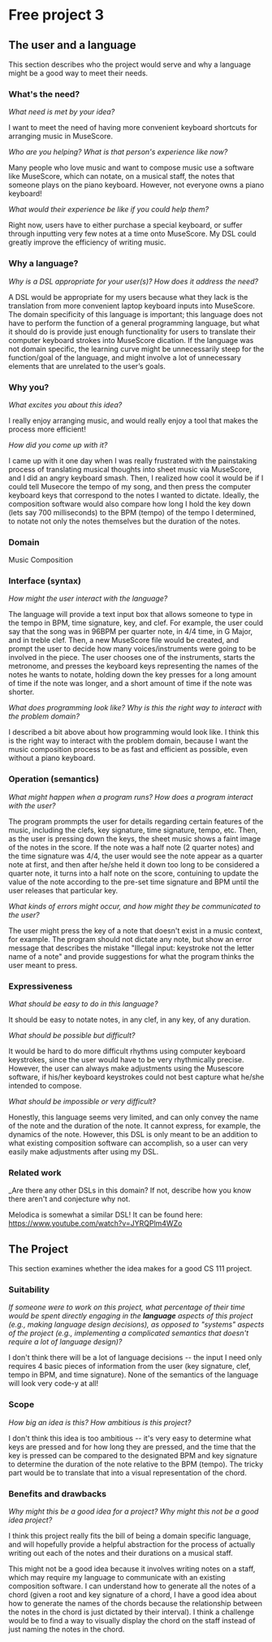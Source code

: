 # Free project 3


## The user and a language
This section describes who the project would serve and why a language might be a
good way to meet their needs.

### What's the need?
_What need is met by your idea?_

I want to meet the need of having more convenient keyboard shortcuts for arranging music in MuseScore.

_Who are you helping? What is that person's experience like now?_

Many people who love music and want to compose music use a software like MuseScore, which can notate, on a musical staff, the notes that someone plays on the piano keyboard. However, not everyone owns a piano keyboard! 

_What would their experience be like if you could help them?_

Right now, users have to either purchase a special keyboard, or suffer through inputting very few notes at a time onto MuseScore. My DSL could greatly improve the efficiency of writing music.
 
### Why a language?
_Why is a DSL appropriate for your user(s)? How does it address the need?_

A DSL would be appropriate for my users because what they lack is the translation from more convenient laptop keyboard inputs into MuseScore. The domain specificity of this language is important; this language does not have to perform the function of a general programming language, but what it should do is provide just enough functionality for users to translate their computer keyboard strokes into MuseScore dication. If the language was not domain specific, the learning curve might be unnecessarily steep for the function/goal of the language, and might involve a lot of unnecessary elements that are unrelated to the user’s goals. 

### Why you?

_What excites you about this idea?_

I really enjoy arranging music, and would really enjoy a tool that makes the process more efficient! 

_How did you come up with it?_

I came up with it one day when I was really frustrated with the painstaking process of translating musical thoughts into sheet music via MuseScore, and I did an angry keyboard smash. Then, I realized how cool it would be if I could tell Musecore the tempo of my song, and then press the computer keyboard keys that correspond to the notes I wanted to dictate. Ideally, the composition software would also compare how long I hold the key down (lets say 700 milliseconds) to the BPM (tempo) of the tempo I determined, to notate not only the notes themselves but the duration of the notes.

### Domain
Music Composition 


### Interface (syntax)
_How might the user interact with the language?_

The language will provide a text input box that allows someone to type in the tempo in BPM, time signature, key, and clef. For example, the user could say that the song was in 96BPM per quarter note, in 4/4 time, in G Major, and in treble clef. Then, a new MuseScore file would be created, and prompt the user to decide how many voices/instruments were going to be involved in the piece. The user chooses one of the instruments, starts the metronome, and presses the keyboard keys representing the names of the notes he wants to notate, holding down the key presses for a long amount of time if the note was longer, and a short amount of time if the note was shorter. 

_What does programming look like? Why is this the right way to interact with the problem domain?_ 

I described a bit above about how programming would look like. I think this is the right way to interact with the problem domain, because I want the music composition process to be as fast and efficient as possible, even without a piano keyboard.


### Operation (semantics)
_What might happen when a program runs? How does a program interact with the user?_

The program prommpts the user for details regarding certain features of the music, including the clefs, key signature, time signature, tempo, etc. Then, as the user is pressing down the keys, the sheet music shows a faint image of the notes in the score. If the note was a half note (2 quarter notes) and the time signature was 4/4, the user would see the note appear as a quarter note at first, and then after he/she held it down too long to be considered a quarter note, it turns into a half note on the score, contuining to update the value of the note according to the pre-set time signature and BPM until the user releases that particular key.

_What kinds of errors might occur, and how might they be communicated to the user?_

The user might press the key of a note that doesn't exist in a music context, for example. The program should not dictate any note, but show an error message that describes the mistake "Illegal input: keystroke not the letter name of a note" and provide suggestions for what the program thinks the user meant to press. 

### Expressiveness
_What should be easy to do in this language?_

It should be easy to notate notes, in any clef, in any key, of any duration. 

_What should be possible but difficult?_ 

It would be hard to do more difficult rhythms using computer keyboard keystrokes, since the user would have to be very rhythmically precise. However, the user can always make adjustments using the Musescore software, if his/her keyboard keystrokes could not best capture what he/she intended to compose.

_What should be impossible or very difficult?_

Honestly, this language seems very limited, and can only convey the name of the note and the duration of the note. It cannot express, for example, the dynamics of the note. However, this DSL is only meant to be an addition to what existing composition software can accomplish, so a user can very easily make adjustments after using my DSL.

### Related work
_Are there any other DSLs in this domain? If not, describe how you know there
aren't and conjecture why not. 

Melodica is somewhat a similar DSL! It can be found here: https://www.youtube.com/watch?v=JYRQPlm4WZo


## The Project
This section examines whether the idea makes for a good CS 111 project.


### Suitability
_If someone were to work on this project, what percentage of their time would be
spent directly engaging in the **language** aspects of this project (e.g.,
making language design decisions), as opposed to "systems" aspects of the
project (e.g., implementing a complicated semantics that doesn't require a lot
of language design)?_

I don't think there will be a lot of language decisions -- the input I need only requires 4 basic pieces of information from the user (key signature, clef, tempo in BPM, and time signature). None of the semantics of the language will look very code-y at all! 

### Scope
_How big an idea is this? How ambitious is this project?_

I don't think this idea is too ambitious -- it's very easy to determine what keys are pressed and for how long they are pressed, and the time that the key is pressed can be compared to the designated BPM and key signature to determine the duration of the note relative to the BPM (tempo). The tricky part would be to translate that into a visual representation of the chord. 

### Benefits and drawbacks
_Why might this be a good idea for a project? Why might this not be a good idea 
project?_

I think this project really fits the bill of being a domain specific language, and will hopefully provide a helpful abstraction for the process of actually writing out each of the notes and their durations on a musical staff.

This might not be a good idea because it involves writing notes on a staff, which may require my language to communicate with an existing composition software. I can understand how to generate all the notes of a chord (given a root and key signature of a chord, I have a good idea about how to generate the names of the chords because the relationship between the notes in the chord is just dictated by their interval). I think a challenge would be to find a way to visually display the chord on the staff instead of just naming the notes in the chord.


